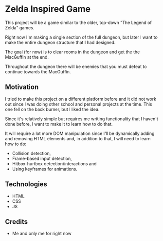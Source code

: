 # Zelda Inspired Game

This project will be a game similar to the older, top-down "The Legend of Zelda" games.

Right now I'm making a single section of the full
dungeon, but later I want to make the entire
dungeon structure that I had designed.

The goal (for now) is to clear rooms in the dungeon and get the the MacGuffin at the end.

Throughout the dungeon there will be enemies that you must defeat to continue towards the MacGuffin.

## Motivation

I tried to make this project on a different platform before and 
it did not work out since I was doing other school and personal 
projects at the time. This one fell on the back burner, but I liked 
the idea.

Since it's relatively simple but requires me writing functionality that
I haven't done before, I want to make it to learn how to do that.

It will require a lot more DOM manipulation since I'll be dynamically adding and removing HTML elements and, in addition to that, I will need to learn how to do:
- Collision detection, 
- Frame-based input detection,
- Hitbox-hurtbox detection/interactions and 
- Using keyframes for animations.

## Technologies
- HTML
- CSS
- JS

## Credits
- Me and only me for right now
